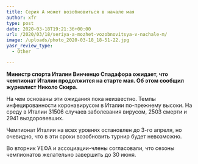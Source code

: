 ```yaml
---
title: Серия А может возобновиться в начале мая
author: xfr
type: post
date: 2020-03-18T19:21:36+00:00
url: /2020/03/18/seriya-a-mozhet-vozobnovitsya-v-nachale-m/
image: /uploads/photo_2020-03-18_18-51-22.jpg
yasr_review_type:
  - Other

---
```

**Министр спорта Италии Винченцо Спадафора ожидает, что чемпионат Италии продолжится на старте мая. Об этом сообщил журналист Николо Скира.**

На чем основаны эти ожидания пока неизвестно. Темпы инфецированности коронавирусом в Италии по-прежнему высоки. На среду в Италии 31506 случаев заболевания вирусом, 2503 смерти и 2941 выздоровевших.

Чемпионат Италии на всех уровнях остановлен до 3-го апреля, но очевидно, что в эти сроки возобновить турнир будет невозможно.

Во вторник УЕФА и ассоциации-члены согласовали, что сезоны чемпионатов желательно завершить до 30 июня.